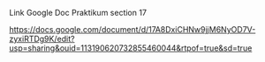Link Google Doc Praktikum section 17

https://docs.google.com/document/d/17A8DxiCHNw9jjM6NyOD7V-zyxiRTDg9K/edit?usp=sharing&ouid=113190620732855460044&rtpof=true&sd=true
